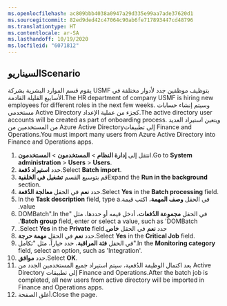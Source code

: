 ```yaml
---
ms.openlocfilehash: ac809bbb4038a0947a29d335e99aa7ade37620d1
ms.sourcegitcommit: 82ed9ded42c47064c90ab6fe717893447cd48796
ms.translationtype: HT
ms.contentlocale: ar-SA
ms.lasthandoff: 10/19/2020
ms.locfileid: "6071812"
---
```

## <a name="scenario"></a><span data-ttu-id="c8d3e-101">السيناريو</span><span class="sxs-lookup"><span data-stu-id="c8d3e-101">Scenario</span></span>

<span data-ttu-id="c8d3e-102">يقوم قسم الموارد البشرية بشركة USMF بتوظيف موظفين جدد لأدوار مختلفة في الأسابيع القليلة القادمة.</span><span class="sxs-lookup"><span data-stu-id="c8d3e-102">The HR department of company USMF is hiring new employees for different roles in the next few weeks.</span></span> <span data-ttu-id="c8d3e-103">وسيتم إنشاء حسابات مستخدمي Active Directory كجزء من عملية الإعداد.</span><span class="sxs-lookup"><span data-stu-id="c8d3e-103">The active directory user accounts will be created as part of onboarding process.</span></span> <span data-ttu-id="c8d3e-104">ويتعين استيراد العديد من المستخدمين من Azure Active Directoryإلى تطبيقات Finance and Operations.</span><span class="sxs-lookup"><span data-stu-id="c8d3e-104">You must import many users from Azure Active Directory into Finance and Operations apps.</span></span>

1. <span data-ttu-id="c8d3e-105">انتقل إلى **إدارة النظام** > **المستخدمون** > **المستخدمون**.</span><span class="sxs-lookup"><span data-stu-id="c8d3e-105">Go to **System administration** > **Users** > **Users**.</span></span>
1. <span data-ttu-id="c8d3e-106">حدد **استيراد دُفعة**.</span><span class="sxs-lookup"><span data-stu-id="c8d3e-106">Select **Batch import**.</span></span>
1. <span data-ttu-id="c8d3e-107">قم بتوسيع القسم **تشغيل في الخلفية**</span><span class="sxs-lookup"><span data-stu-id="c8d3e-107">Expand the **Run in the background** section.</span></span>
1. <span data-ttu-id="c8d3e-108">حدد **نعم** في الحقل **‏‫معالجة الدُفعة‬**.</span><span class="sxs-lookup"><span data-stu-id="c8d3e-108">Select **Yes** in the **Batch processing** field.</span></span>
1. <span data-ttu-id="c8d3e-109">في الحقل **‬‏‫وصف المهمة**، اكتب قيمة.</span><span class="sxs-lookup"><span data-stu-id="c8d3e-109">In the **Task description** field, type a value.</span></span>
1. <span data-ttu-id="c8d3e-110">في الحقل **‬‏‫مجموعة الدُفعات**، أدخل قيمه أو حددها، مثل "DOMBatch".</span><span class="sxs-lookup"><span data-stu-id="c8d3e-110">In the **Batch group** field, enter or select a value, such as 'DOMBatch'.</span></span>
1. <span data-ttu-id="c8d3e-111">حدد **نعم** في الحقل **‏‫خاص**.</span><span class="sxs-lookup"><span data-stu-id="c8d3e-111">Select **Yes** in the **Private** field.</span></span>
1. <span data-ttu-id="c8d3e-112">حدد **نعم** في الحقل **مهمة حرجة**.</span><span class="sxs-lookup"><span data-stu-id="c8d3e-112">Select **Yes** in the **Critical Job** field.</span></span>
1. <span data-ttu-id="c8d3e-113">في الحقل **فئة المراقبة**، حدد خياراً، مثل "تكامل".</span><span class="sxs-lookup"><span data-stu-id="c8d3e-113">In the **Monitoring category** field, select an option, such as 'Integration'.</span></span>
1. <span data-ttu-id="c8d3e-114">حدد **موافق**.</span><span class="sxs-lookup"><span data-stu-id="c8d3e-114">Select **OK**.</span></span>
1. <span data-ttu-id="c8d3e-115">بعد اكتمال الوظيفة الدُفعية، سيتم استيراد جميع المستخدمين الجدد من Active Directory إلي تطبيقات Finance and Operations.</span><span class="sxs-lookup"><span data-stu-id="c8d3e-115">After the batch job is completed, all new users from active directory will be imported in Finance and Operations apps.</span></span>
2. <span data-ttu-id="c8d3e-116">أغلق الصفحة.</span><span class="sxs-lookup"><span data-stu-id="c8d3e-116">Close the page.</span></span>


